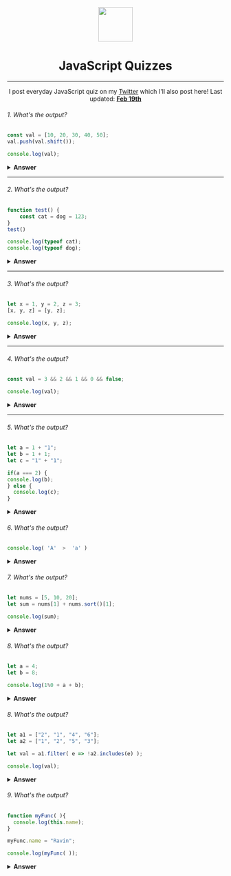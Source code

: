 <div align="center">
  <img height="80" src="https://img.icons8.com/color/480/000000/javascript--v1.png">
  <h1>JavaScript Quizzes</h1>

---
<span>I post everyday JavaScript quiz on my [Twitter](https://twitter.com/ravinwashere) which I'll also post here! Last updated: <a href=#20200612><b>Feb 19th</b></a> 
</div>

###### 1. What's the output? 

```JavaScript
const val = [10, 20, 30, 40, 50];
val.push(val.shift());

console.log(val);
``` 
<details>
<summary><b>Answer</b></summary>
<p>
Let's break it 

`shift()` → removes the first element and returns the removed element.

`push()` → adds the elements at the end of the array and returns the new length of the array 

`val.shift()` → removes 10
`val.push(10)` → 10 back to array's end

Output: [20, 30, 40, 10]

Answer Credit - [Shan Shah](https://twitter.com/codewithshan)

</p>

</details>

---
###### 2. What's the output? 

```JavaScript
function test() {
    const cat = dog = 123;
}
test()

console.log(typeof cat);
console.log(typeof dog);
``` 

<details>
<summary><b>Answer</b></summary>
<p>

The code start execution from invoked `test` function. so in `test` function, first `123` assigned to `dog` varibale and then the new value of `dog` is assigned to `cat` both value are `123`.

Now if we `console.log(typeof cat)` it should be `undefined` because cat is explicity declred with 'const' keyword which makes it local variable and if the execution of function end the local memory vanished.

`console.log(typeof dog);` → In this line of code should print a `number` because `dog` variable is not explicity declared in the test function. So this becomes a global variable. And global variable can access anywhere. So the output should be `undefined and number`

Answer Credit - [Haroon Hayat](https://twitter.com/hanohayat)

</p>

</details>

---

###### 3. What's the output? 

```JavaScript
let x = 1, y = 2, z = 3;
[x, y, z] = [y, z];

console.log(x, y, z);
``` 

<details>
<summary><b>Answer</b></summary>
<p>

`let x = 1, y = 2, z = 3;` → This line store x = 1, y = 2 and z = 3 in memory. 

`[x, y, z] = [y, z];` → In this like if JavaSScript look square brackets on the lift side of assignment operator "=". Then it will inderstand that it is not array but it it destracturing. 

1. So the value of y which is 2 is assign to x. 
2. Then the value of z which is 3 is assign to y.
3. And there is nothing which is assign to z. So the value of z is undefined. 

`console.log(x, y, z);` → So answer is 2, 3, undefined

Answer Credit - [Haroon Hayat](https://twitter.com/hanohayat)

</p>

</details>

---
###### 4. What's the output? 

```JavaScript
const val = 3 && 2 && 1 && 0 && false;

console.log(val);
```
<details>
<summary><b>Answer</b></summary>
<p>

3 && 2 ==> goes to 2 because 3 is truthy
2 && 1 ==> goes to 1 because 2 is truthy 
1 && 0 ==> goes to 0 because 1 is truthy 
0 && false ==> stays at 0 because it's falsy (&& stops when left side is falsy) 

therefore val = 0 

Answer Credit - [Savvas Stephanides](https://twitter.com/SavvasStephnds)

</p>
</details>

---

###### 5. What's the output? 

```JavaScript
let a = 1 + "1";
let b = 1 + 1;
let c = "1" + "1";

if(a === 2) {
console.log(b);
} else {
  console.log(c);
}
```
<details>

<summary><b>Answer</b></summary>
<p>

`let a - 1 + "1";` → The addition 1 wwith string "1" will convert to "11" string. 

`let b = 1 + 1;` → The addition of two number will be number 2.

`let c = "1" + "1";` → The addition of two string also be string "11".

`if ( a === 2){console.log(b); }else {console.log(c);}` → The condition is checked `(a === 2)` which is wrong because of `a = "11"` so the else block will be execute and print "11" on console screen. 

Answer Credit - [Haroon Hayat](https://twitter.com/hanohayat)
</p>
</details>

###### 6. What's the output? 

```JavaScript
console.log( 'A'  >  'a' )
```

<details>

<summary><b>Answer</b></summary>
<p>

`False` Because the ascii code for ‘A’ is 65 while for ‘a’ it’s 97. 

So basically the code is doing 65>97 which results into a false.

</p>
</details>

###### 7. What's the output? 

```JavaScript
let nums = [5, 10, 20];
let sum = nums[1] + nums.sort()[1];

console.log(sum);
```
<details>

<summary><b>Answer</b></summary>
<p>

Answer is `30`
Dry run:
sum 
→ (1st index from [5,10,20]) + (1st index from [10,20,5])
→ 10 + 20
→ 30

Explanation:

`sort()` without a callback function considers numbers as strings and hence comparing first character based on their ASCII values, gives sorted result as 1,2,5

Answer Credit - [Shubham Sagar Singh](https://twitter.com/shubhamsagarsin)

</p>
</details>

###### 8. What's the output? 

```JavaScript
let a = 4;
let b = 8;

console.log(1%0 + a + b);
```
<details>

<summary><b>Answer</b></summary>
<p>

Answer is `NaN` 

Because, `1%0` will be `NaN`. If one operand of the operation is 'NaN' then, the result will also be `NaN`.

</p>
</details>

###### 8. What's the output? 

```JavaScript
let a1 = ["2", "1", "4", "6"];
let a2 = ["1", "2", "5", "3"];

let val = a1.filter( e => !a2.includes(e) );

console.log(val);
```
<details>

<summary><b>Answer</b></summary>
<p>

Outpit is `["4", "6"]`
Because that line can be seen as the Maths Set operation a1 - a2. Remove all elements from a1 that are also there in a2

</p>
</details>

###### 9. What's the output? 

```JavaScript
function myFunc( ){
  console.log(this.name);
}

myFunc.name = "Ravin";

console.log(myFunc( ));
```
<details>

<summary><b>Answer</b></summary>
<p>

Output is `undefined`

4 ways to bind `this`:

1. The `new` keyword (doesn't apply)
2. Explicit binding (doesn't apply)
3. Default binding (applies here)✅
4. Implicit binding (calling from obj prop)

When default binding, `this` references the global scope. 

In this case, `name` is a property of `myFunc`, not the global object.

`global.name` === undefined
`this.name` === `global.name`

Also, `Function.name` is a read-only property, so even if this worked, the answer would not be 'Ravin'
</p>
</details>